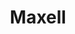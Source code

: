 ---
ee_id_thing: '234'
site: '1'
type: '2'
inv_num: 2010-007
url: 2010-007-maxell
title: Maxell
year: '2010'
display_year: '2010'
medium: Chromogenic print
dims: ''
pitch: "​12-inch record covers scanned on an consumer scanner. "
ps: ''
live_url: ''
related: ''
youtube: ''
related_code: ''
imgs: Maxell-2010-007-digital-1-database-ih.jpg,Maxell-2010-007-digital-2-database-ih.jpg,Maxell-2010-007-digital-3-database-ih.jpg,Maxell-2010-007-digital-4-database-ih.jpg
subheading: ''
download: ''
add_credit: ''
commission: ''
layout: things-i-made
---